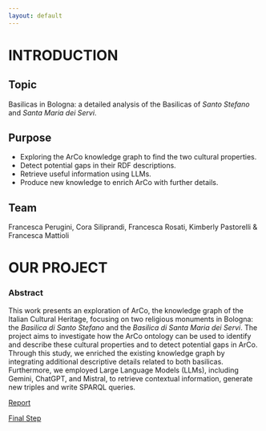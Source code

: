 ```yaml
---
layout: default
---
```


# INTRODUCTION


## Topic

Basilicas in Bologna: a detailed analysis of the Basilicas of _Santo Stefano_ and _Santa Maria dei Servi_.

## Purpose

* Exploring the ArCo knowledge graph to find the two cultural properties.
* Detect potential gaps in their RDF descriptions.
* Retrieve useful information using LLMs.
* Produce new knowledge to enrich ArCo with further details.

## Team

Francesca Perugini, Cora Siliprandi, Francesca Rosati, Kimberly Pastorelli & Francesca Mattioli

# **OUR PROJECT**

### Abstract
This work presents an exploration of ArCo, the knowledge graph of the Italian Cultural Heritage, focusing on two religious monuments in Bologna: the _Basilica di Santo Stefano_ and the _Basilica di Santa Maria dei Servi_. The project aims to investigate how the ArCo ontology can be used to identify and describe these cultural properties and to detect potential gaps in ArCo.
Through this study, we enriched the existing knowledge graph by integrating additional descriptive details related to both basilicas. Furthermore, we employed Large Language Models (LLMs), including Gemini, ChatGPT, and Mistral, to retrieve contextual information, generate new triples and write SPARQL queries.

[Report](./report.md)

[Final Step](./finalstep.md)
